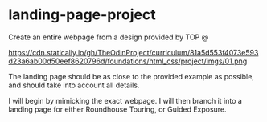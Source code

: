 # landing-page-project
Create an entire webpage from a design provided by TOP @ 

https://cdn.statically.io/gh/TheOdinProject/curriculum/81a5d553f4073e593d23a6ab00d50eef8620796d/foundations/html_css/project/imgs/01.png

The landing page should be as close to the provided example as possible, and should take into account all details.

I will begin by mimicking the exact webpage. I will then branch it into a landing page for either Roundhouse Touring, or Guided Exposure. 